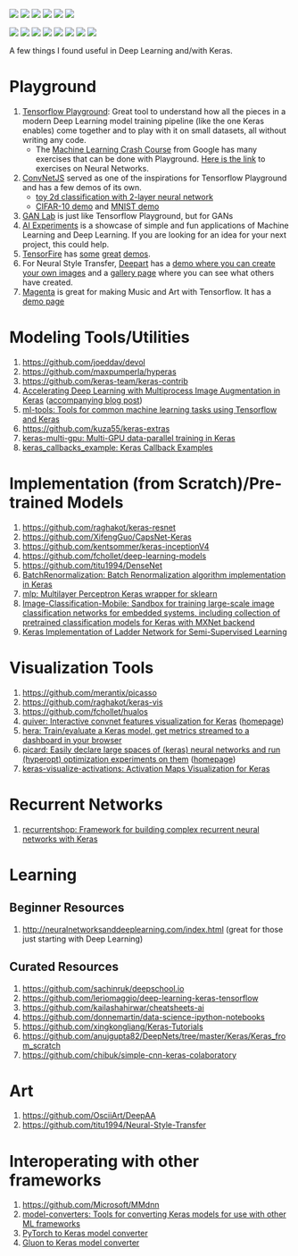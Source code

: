 ![](https://img.shields.io/pypi/l/ansicolortags.svg?raw=true) ![](https://img.shields.io/badge/contributions-welcome-brightgreen.svg?raw=true) ![](https://img.shields.io/github/issues-raw/soumendra/awesome-deeplearning.svg) ![](	https://img.shields.io/github/issues-pr-raw/soumendra/awesome-deeplearning.svg) ![](https://img.shields.io/github/last-commit/soumendra/awesome-deeplearning.svg) ![](https://img.shields.io/github/contributors/soumendra/awesome-deeplearning.svg)

![](https://img.shields.io/github/forks/soumendra/awesome-deeplearning.svg) ![](https://img.shields.io/github/stars/soumendra/awesome-deeplearning.svg) ![](https://img.shields.io/github/watchers/soumendra/awesome-deeplearning.svg) ![](https://img.shields.io/github/commit-activity/m/soumendra/awesome-deeplearning.svg) ![](https://img.shields.io/github/repo-size/soumendra/awesome-deeplearning.svg) ![](https://img.shields.io/github/languages/code-size/soumendra/awesome-deeplearning.svg) ![](https://img.shields.io/github/release-date/soumendra/awesome-deeplearning.svg) ![](https://img.shields.io/github/release/soumendra/awesome-deeplearning.svg)

A few things I found useful in Deep Learning and/with Keras.

# Playground

1. [Tensorflow Playground](https://playground.tensorflow.org): Great tool to understand how all the pieces in a modern Deep Learning model training pipeline (like the one Keras enables) come together and to play with it on small datasets, all without writing any code.
    - The [Machine Learning Crash Course](https://developers.google.com/machine-learning/crash-course/) from Google has many exercises that can be done with Playground. [Here is the link](https://developers.google.com/machine-learning/crash-course/introduction-to-neural-networks/playground-exercises) to exercises on Neural Networks.
2. [ConvNetJS](https://cs.stanford.edu/people/karpathy/convnetjs/) served as one of the inspirations for Tensorflow Playground and has a few demos of its own.
    - [toy 2d classification with 2-layer neural network](https://cs.stanford.edu/people/karpathy/convnetjs/demo/classify2d.html)
    - [CIFAR-10 demo](https://cs.stanford.edu/people/karpathy/convnetjs/demo/cifar10.html) and [MNIST demo](https://cs.stanford.edu/people/karpathy/convnetjs/demo/mnist.html)
3. [GAN Lab](https://poloclub.github.io/ganlab/) is just like Tensorflow Playground, but for GANs
4. [AI Experiments](https://experiments.withgoogle.com/collection/ai) is a showcase of simple and fun applications of Machine Learning and Deep Learning. If you are looking for an idea for your next project, this could help.
5. [TensorFire](https://tenso.rs/) has [some](https://tenso.rs/demos/fast-neural-style/) [great](https://tenso.rs/demos/rock-paper-scissors/) [demos](https://cyborg.tenso.rs/).
6. For Neural Style Transfer, [Deepart](https://deepart.io/) has a [demo where you can create your own images](https://deepart.io/hire/) and a [gallery page](https://deepart.io/latest/) where you can see what others have created.
7. [Magenta](https://magenta.tensorflow.org/) is great for making Music and Art with Tensorflow. It has a [demo page](https://magenta.tensorflow.org/demos)

# Modeling Tools/Utilities

1. https://github.com/joeddav/devol
2. https://github.com/maxpumperla/hyperas
3. https://github.com/keras-team/keras-contrib
4. [Accelerating Deep Learning with Multiprocess Image Augmentation in Keras](https://github.com/stratospark/keras-multiprocess-image-data-generator) ([accompanying blog post](http://blog.stratospark.com/multiprocess-image-augmentation-keras.html))
5. [ml-tools: Tools for common machine learning tasks using Tensorflow and Keras](https://github.com/triagemd/ml-tools)
6. https://github.com/kuza55/keras-extras
7. [keras-multi-gpu: Multi-GPU data-parallel training in Keras](https://github.com/rossumai/keras-multi-gpu)
8. [keras_callbacks_example: Keras Callback Examples](https://github.com/keunwoochoi/keras_callbacks_example)

# Implementation (from Scratch)/Pre-trained Models

1. https://github.com/raghakot/keras-resnet
2. https://github.com/XifengGuo/CapsNet-Keras
3. https://github.com/kentsommer/keras-inceptionV4
4. https://github.com/fchollet/deep-learning-models
5. https://github.com/titu1994/DenseNet
6. [BatchRenormalization: Batch Renormalization algorithm implementation in Keras](https://github.com/titu1994/BatchRenormalization)
7. [mlp: Multilayer Perceptron Keras wrapper for sklearn](https://github.com/alvarouc/mlp)
8. [Image-Classification-Mobile: Sandbox for training large-scale image classification networks for embedded systems, including collection of pretrained classification models for Keras with MXNet backend](https://github.com/osmr/imgclsmob)
9. [Keras Implementation of Ladder Network for Semi-Supervised Learning](https://github.com/divamgupta/ladder_network_keras)

# Visualization Tools

1. https://github.com/merantix/picasso
2. https://github.com/raghakot/keras-vis
3. https://github.com/fchollet/hualos
4. [quiver: Interactive convnet features visualization for Keras](https://github.com/keplr-io/quiver) ([homepage](https://keplr-io.github.io/quiver/))
5. [hera: Train/evaluate a Keras model, get metrics streamed to a dashboard in your browser](https://github.com/keplr-io/hera)
6. [picard: Easily declare large spaces of (keras) neural networks and run (hyperopt) optimization experiments on them](https://github.com/keplr-io/picard) ([homepage](http://picard.libs.keplr.io/))
7. [keras-visualize-activations: Activation Maps Visualization for Keras](https://github.com/philipperemy/keras-visualize-activations)

# Recurrent Networks

1. [recurrentshop: Framework for building complex recurrent neural networks with Keras](https://github.com/farizrahman4u/recurrentshop)

# Learning

## Beginner Resources

1. http://neuralnetworksanddeeplearning.com/index.html (great for those just starting with Deep Learning)

## Curated Resources

1. https://github.com/sachinruk/deepschool.io
2. https://github.com/leriomaggio/deep-learning-keras-tensorflow
3. https://github.com/kailashahirwar/cheatsheets-ai
4. https://github.com/donnemartin/data-science-ipython-notebooks
5. https://github.com/xingkongliang/Keras-Tutorials
6. https://github.com/anujgupta82/DeepNets/tree/master/Keras/Keras_from_scratch
7. https://github.com/chibuk/simple-cnn-keras-colaboratory

# Art

1. https://github.com/OsciiArt/DeepAA
2. https://github.com/titu1994/Neural-Style-Transfer

# Interoperating with other frameworks

1. https://github.com/Microsoft/MMdnn
2. [model-converters: Tools for converting Keras models for use with other ML frameworks](https://github.com/triagemd/model-converters)
3. [PyTorch to Keras model converter](https://github.com/nerox8664/pytorch2keras)
4. [Gluon to Keras model converter](https://github.com/nerox8664/gluon2keras)
